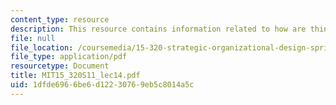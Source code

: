 ```yaml
---
content_type: resource
description: This resource contains information related to how are things changing.
file: null
file_location: /coursemedia/15-320-strategic-organizational-design-spring-2011/1dfde6966be6d12230769eb5c8014a5c_MIT15_320S11_lec14.pdf
file_type: application/pdf
resourcetype: Document
title: MIT15_320S11_lec14.pdf
uid: 1dfde696-6be6-d122-3076-9eb5c8014a5c
---
```

